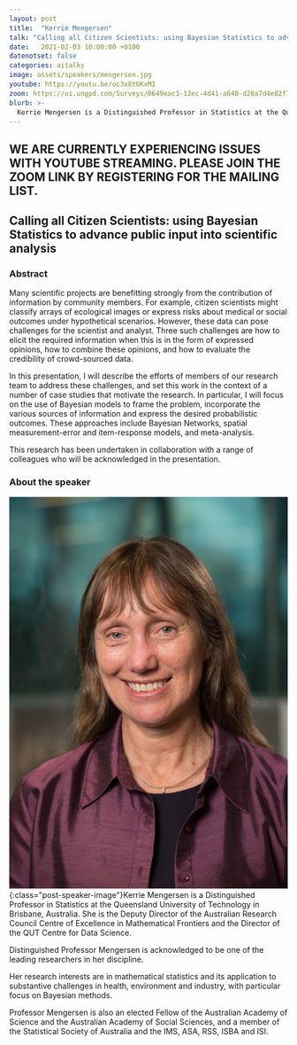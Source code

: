 ```yaml
---
layout: post
title:  "Kerrie Mengersen"
talk: "Calling all Citizen Scientists: using Bayesian Statistics to advance public input into scientific analysis"
date:   2021-02-03 10:00:00 +0100
datenotset: false
categories: aitalks
image: assets/speakers/mengersen.jpg
youtube: https://youtu.be/oc3x8tGKxMI
zoom: https://ui.ungpd.com/Surveys/0649eac3-12ec-4d41-a640-d20a7d4e82f7
blurb: >-
  Kerrie Mengersen is a Distinguished Professor in Statistics at the Queensland University of Technology in Brisbane, Australia. She is the Deputy Director of the Australian Research Council Centre of Excellence in Mathematical Frontiers and the Director of the QUT Centre for Data Science.
---
```


## WE ARE CURRENTLY EXPERIENCING ISSUES WITH YOUTUBE STREAMING. PLEASE JOIN THE ZOOM LINK BY REGISTERING FOR THE MAILING LIST. 

## Calling all Citizen Scientists: using Bayesian Statistics to advance public input into scientific analysis



### Abstract
Many scientific projects are benefitting strongly from the contribution of information by community members. For example, citizen scientists might classify arrays of ecological images or express risks about medical or social outcomes under hypothetical scenarios. However, these data can pose challenges for the scientist and analyst. Three such challenges are how to elicit the required information when this is in the form of expressed opinions, how to combine these opinions, and how to evaluate the credibility of crowd-sourced data.  

In this presentation, I will describe the efforts of members of our research team to address these challenges, and set this work in the context of a number of case studies that motivate the research. In particular, I will focus on the use of Bayesian models to frame the problem, incorporate the various sources of information and express the desired probabilistic outcomes. These approaches include Bayesian Networks, spatial measurement-error and item-response models, and meta-analysis.   

This research has been undertaken in collaboration with a range of colleagues who will be acknowledged in the presentation.

### About the speaker
![Kerrie Mengersen](/assets/speakers/mengersen.jpg){:class="post-speaker-image"}Kerrie Mengersen is a Distinguished Professor in Statistics at the Queensland University of Technology in Brisbane, Australia. She is the Deputy Director of the Australian Research Council Centre of Excellence in Mathematical Frontiers and the Director of the QUT Centre for Data Science.

Distinguished Professor Mengersen is acknowledged to be one of the leading researchers in her discipline.

Her research interests are in mathematical statistics and its application to substantive challenges in health, environment and industry, with particular focus on Bayesian methods.   

Professor Mengersen is also an elected Fellow of the Australian Academy of Science and the Australian Academy of Social Sciences, and a member of the Statistical Society of Australia and the IMS, ASA, RSS, ISBA and ISI.
